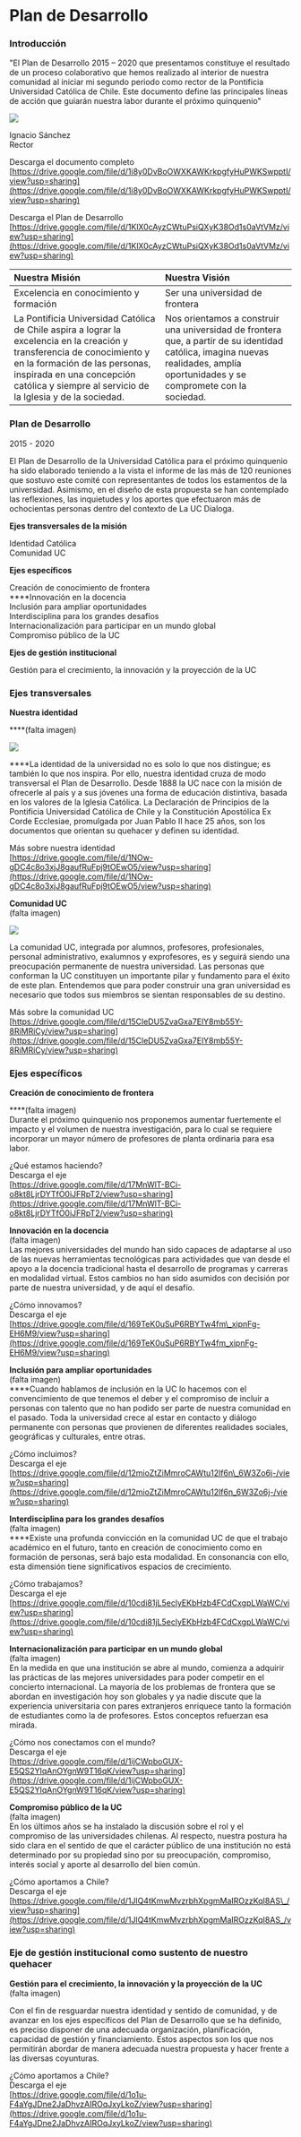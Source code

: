 # Plan de Desarrollo

### Introducción

"El Plan de Desarrollo 2015 – 2020 que presentamos constituye el resultado de un proceso colaborativo que hemos realizado al interior de nuestra comunidad al iniciar mi segundo periodo como rector de la Pontificia Universidad Católica de Chile. Este documento define las principales líneas de acción que guiarán nuestra labor durante el próximo quinquenio"

![](../.gitbook/assets/rector-ignacio-sanchez.jpg)

  
  
Ignacio Sánchez  
Rector  
  
Descarga el documento completo  
[https://drive.google.com/file/d/1i8y0DvBoOWXKAWKrkpgfyHuPWKSwpptI/view?usp=sharing](https://drive.google.com/file/d/1i8y0DvBoOWXKAWKrkpgfyHuPWKSwpptI/view?usp=sharing)  
  
Descarga el Plan de Desarrollo  
[https://drive.google.com/file/d/1KlX0cAyzCWtuPsiQXyK38Od1s0aVtVMz/view?usp=sharing](https://drive.google.com/file/d/1KlX0cAyzCWtuPsiQXyK38Od1s0aVtVMz/view?usp=sharing)

| Nuestra Misión | Nuestra Visión |
| :--- | :--- |
| Excelencia en conocimiento y formación | Ser una universidad de frontera |
| La Pontificia Universidad Católica de Chile aspira a lograr la excelencia en la creación y transferencia de conocimiento y en la formación de las personas, inspirada en una concepción católica y siempre al servicio de la Iglesia y de la sociedad. | Nos orientamos a construir una universidad de frontera que, a partir de su identidad católica, imagina nuevas realidades, amplía oportunidades y se compromete con la sociedad. |

###  Plan de Desarrollo

2015 - 2020

El Plan de Desarrollo de la Universidad Católica para el próximo quinquenio ha sido elaborado teniendo a la vista el informe de las más de 120 reuniones que sostuvo este comité con representantes de todos los estamentos de la universidad. Asimismo, en el diseño de esta propuesta se han contemplado las reflexiones, las inquietudes y los aportes que efectuaron más de ochocientas personas dentro del contexto de La UC Dialoga.

**Ejes transversales de la misión**

Identidad Católica  
Comunidad UC

**Ejes específicos**

Creación de conocimiento de frontera  
****Innovación en la docencia  
Inclusión para ampliar oportunidades  
Interdisciplina para los grandes desafíos  
Internacionalización para participar en un mundo global  
Compromiso público de la UC

**Ejes de gestión institucional**

Gestión para el crecimiento, la innovación y la proyección de la UC

### Ejes transversales

  
**Nuestra identidad**

  
****\(falta imagen\)

![](../.gitbook/assets/la-uc-sirve-chile-chan-aral-kfuenzalida.jpg)

  
****La identidad de la universidad no es solo lo que nos distingue; es también lo que nos inspira. Por ello, nuestra identidad cruza de modo transversal el Plan de Desarrollo. Desde 1888 la UC nace con la misión de ofrecerle al país y a sus jóvenes una forma de educación distintiva, basada en los valores de la Iglesia Católica. La Declaración de Principios de la Pontificia Universidad Católica de Chile y la Constitución Apostólica Ex Corde Ecclesiae, promulgada por Juan Pablo II hace 25 años, son los documentos que orientan su quehacer y definen su identidad.

Más sobre nuestra identidad  
[https://drive.google.com/file/d/1NOw-gDC4c8o3xjJ8gaufRuFpj9tOEwO5/view?usp=sharing](https://drive.google.com/file/d/1NOw-gDC4c8o3xjJ8gaufRuFpj9tOEwO5/view?usp=sharing)

**Comunidad UC**  
\(falta imagen\)

![](../.gitbook/assets/comunidad-uc-alumnos-san-joaquin-cesar-cortes.JPG)

  
La comunidad UC, integrada por alumnos, profesores, profesionales, personal administrativo, exalumnos y exprofesores, es y seguirá siendo una preocupación permanente de nuestra universidad. Las personas que conforman la UC constituyen un importante pilar y fundamento para el éxito de este plan. Entendemos que para poder construir una gran universidad es necesario que todos sus miembros se sientan responsables de su destino.

Más sobre la comunidad UC  
[https://drive.google.com/file/d/15CleDU5ZvaGxa7ElY8mb55Y-8RiMRiCy/view?usp=sharing](https://drive.google.com/file/d/15CleDU5ZvaGxa7ElY8mb55Y-8RiMRiCy/view?usp=sharing)



### Ejes específicos

**Creación de conocimiento de frontera**

  
****\(falta imagen\)  
Durante el próximo quinquenio nos proponemos aumentar fuertemente el impacto y el volumen de nuestra investigación, para lo cual se requiere incorporar un mayor número de profesores de planta ordinaria para esa labor.

¿Qué estamos haciendo?  
Descarga el eje  
[https://drive.google.com/file/d/17MnWlT-BCi-o8kt8LjrDYTfO0iJFRpT2/view?usp=sharing](https://drive.google.com/file/d/17MnWlT-BCi-o8kt8LjrDYTfO0iJFRpT2/view?usp=sharing)  
  
**Innovación en la docencia**  
\(falta imagen\)  
Las mejores universidades del mundo han sido capaces de adaptarse al uso de las nuevas herramientas tecnológicas para actividades que van desde el apoyo a la docencia tradicional hasta el desarrollo de programas y carreras en modalidad virtual. Estos cambios no han sido asumidos con decisión por parte de nuestra universidad, y de aquí el desafío.

¿Cómo innovamos?  
Descarga el eje  
[https://drive.google.com/file/d/169TeK0uSuP6RBYTw4fm\_xipnFg-EH6M9/view?usp=sharing](https://drive.google.com/file/d/169TeK0uSuP6RBYTw4fm_xipnFg-EH6M9/view?usp=sharing)

**Inclusión para ampliar oportunidades**  
\(falta imagen\)  
****Cuando hablamos de inclusión en la UC lo hacemos con el convencimiento de que tenemos el deber y el compromiso de incluir a personas con talento que no han podido ser parte de nuestra comunidad en el pasado. Toda la universidad crece al estar en contacto y diálogo permanente con personas que provienen de diferentes realidades sociales, geográficas y culturales, entre otras.

¿Cómo incluimos?  
Descarga el eje  
[https://drive.google.com/file/d/12mioZtZiMmroCAWtu12lf6n\_6W3Zo6j-/view?usp=sharing](https://drive.google.com/file/d/12mioZtZiMmroCAWtu12lf6n_6W3Zo6j-/view?usp=sharing)

**Interdisciplina para los grandes desafíos**  
\(falta imagen\)  
****Existe una profunda convicción en la comunidad UC de que el trabajo académico en el futuro, tanto en creación de conocimiento como en formación de personas, será bajo esta modalidad. En consonancia con ello, esta dimensión tiene significativos espacios de crecimiento.

¿Cómo trabajamos?  
Descarga el eje  
[https://drive.google.com/file/d/10cdi81jL5eclyEKbHzb4FCdCxgpLWaWC/view?usp=sharing](https://drive.google.com/file/d/10cdi81jL5eclyEKbHzb4FCdCxgpLWaWC/view?usp=sharing)

**Internacionalización para participar en un mundo global**  
\(falta imagen\)  
En la medida en que una institución se abre al mundo, comienza a adquirir las prácticas de las mejores universidades para poder competir en el concierto internacional. La mayoría de los problemas de frontera que se abordan en investigación hoy son globales y ya nadie discute que la experiencia universitaria con pares extranjeros enriquece tanto la formación de estudiantes como la de profesores. Estos conceptos refuerzan esa mirada.  
  
¿Cómo nos conectamos con el mundo?  
Descarga el eje  
[https://drive.google.com/file/d/1ijCWpboGUX-E5QS2YIqAnOYgnW9T16qK/view?usp=sharing](https://drive.google.com/file/d/1ijCWpboGUX-E5QS2YIqAnOYgnW9T16qK/view?usp=sharing)  
  
**Compromiso público de la UC**  
\(falta imagen\)  
En los últimos años se ha instalado la discusión sobre el rol y el compromiso de las universidades chilenas. Al respecto, nuestra postura ha sido clara en el sentido de que el carácter público de una institución no está determinado por su propiedad sino por su preocupación, compromiso, interés social y aporte al desarrollo del bien común.

¿Cómo aportamos a Chile?  
Descarga el eje  
[https://drive.google.com/file/d/1JlQ4tKmwMvzrbhXpgmMaIROzzKqI8AS\_/view?usp=sharing](https://drive.google.com/file/d/1JlQ4tKmwMvzrbhXpgmMaIROzzKqI8AS_/view?usp=sharing)



### Eje de gestión institucional como sustento de nuestro quehacer

**Gestión para el crecimiento, la innovación y la proyección de la UC**  
\(falta imagen\)  
  
Con el fin de resguardar nuestra identidad y sentido de comunidad, y de avanzar en los ejes específicos del Plan de Desarrollo que se ha definido, es preciso disponer de una adecuada organización, planificación, capacidad de gestión y financiamiento. Estos aspectos son los que nos permitirán abordar de manera adecuada nuestra propuesta y hacer frente a las diversas coyunturas.

¿Cómo aportamos a Chile?  
Descarga el eje  
[https://drive.google.com/file/d/1o1u-F4aYgJDne2JaDhvzAIROqJxyLkoZ/view?usp=sharing](https://drive.google.com/file/d/1o1u-F4aYgJDne2JaDhvzAIROqJxyLkoZ/view?usp=sharing)

















